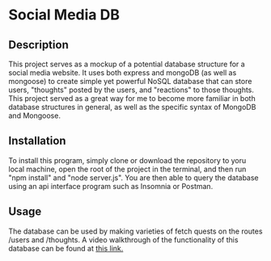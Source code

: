 # Social Media DB

## Description

This project serves as a mockup of a potential database structure for a social media website. It uses both express and mongoDB (as well as mongoose) to create simple yet powerful NoSQL database that can store users, "thoughts" posted by the users, and "reactions" to those thoughts. This project served as a great way for me to become more familiar in both database structures in general, as well as the specific syntax of MongoDB and Mongoose.

## Installation

To install this program, simply clone or download the repository to yoru local machine, open the root of the project in the terminal, and then run "npm install" and "node server.js". You are then able to query the database using an api interface program such as Insomnia or Postman.

## Usage

The database can be used by making varieties of fetch quests on the routes /users and /thoughts. A video walkthrough of the functionality of this database can be found at [this link.](https://drive.google.com/file/d/11L8Mf_1HJC4u6L12CXv8PirFlEBLOUt7/view)

